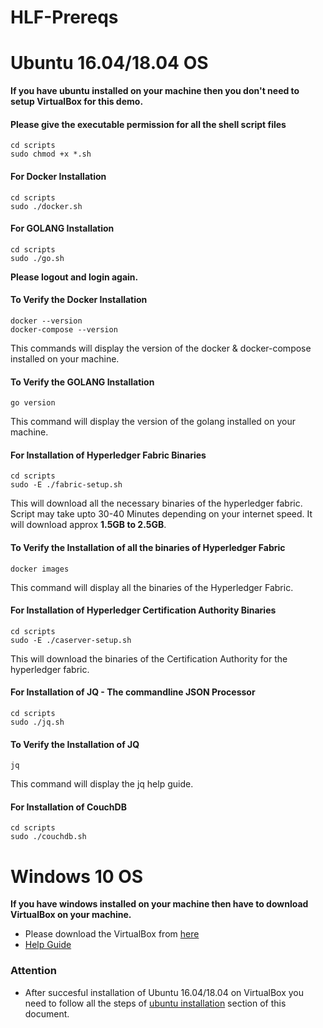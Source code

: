 # HLF-Prereqs

# Ubuntu 16.04/18.04 OS

**If you have ubuntu installed on your machine then you don't need to setup VirtualBox for this demo.**

#### Please give the executable permission for all the shell script files
```
cd scripts
sudo chmod +x *.sh
```

#### For Docker Installation
```
cd scripts
sudo ./docker.sh
```

#### For GOLANG Installation
```
cd scripts
sudo ./go.sh
```

**Please logout and login again.**

#### To Verify the Docker Installation
```
docker --version
docker-compose --version
```
This commands will display the version of the docker & docker-compose installed on your machine.

#### To Verify the GOLANG Installation
```
go version
```
This command will display the version of the golang installed on your machine.

#### For Installation of Hyperledger Fabric Binaries
```
cd scripts
sudo -E ./fabric-setup.sh
```
This will download all the necessary binaries of the hyperledger fabric. Script may take upto 30-40 Minutes depending on your internet speed. It will download approx **1.5GB to 2.5GB**.

#### To Verify the Installation of all the binaries of Hyperledger Fabric
```
docker images
```
This command will display all the binaries of the Hyperledger Fabric.

#### For Installation of Hyperledger Certification Authority Binaries
```
cd scripts
sudo -E ./caserver-setup.sh
```
This will download the binaries of the Certification Authority for the hyperledger fabric.

#### For Installation of JQ - The commandline JSON Processor
```
cd scripts
sudo ./jq.sh
```

#### To Verify the Installation of JQ
```
jq
```
This command will display the jq help guide.

#### For Installation of CouchDB
```
cd scripts
sudo ./couchdb.sh
```

# Windows 10 OS

**If you have windows installed on your machine then have to download VirtualBox on your machine.**
- Please download the VirtualBox from [here](https://www.virtualbox.org/wiki/Downloads)
- [Help Guide](https://itsfoss.com/install-linux-in-virtualbox/)

### Attention

- After succesful installation of Ubuntu 16.04/18.04 on VirtualBox you need to follow all the steps of [ubuntu installation](#ubuntu-16041804-os) section of this document.




